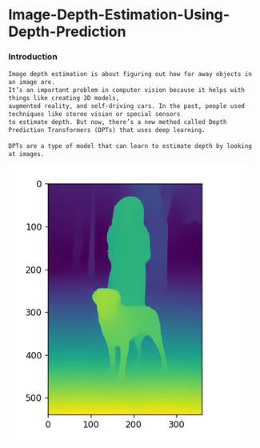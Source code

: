 # Image-Depth-Estimation-Using-Depth-Prediction

### Introduction

    Image depth estimation is about figuring out how far away objects in an image are. 
    It’s an important problem in computer vision because it helps with things like creating 3D models, 
    augmented reality, and self-driving cars. In the past, people used techniques like stereo vision or special sensors 
    to estimate depth. But now, there’s a new method called Depth Prediction Transformers (DPTs) that uses deep learning.

    DPTs are a type of model that can learn to estimate depth by looking at images.

![img.png](img.png)